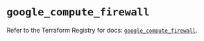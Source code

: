 # `google_compute_firewall`

Refer to the Terraform Registry for docs: [`google_compute_firewall`](https://registry.terraform.io/providers/hashicorp/google/6.42.0/docs/resources/compute_firewall).
